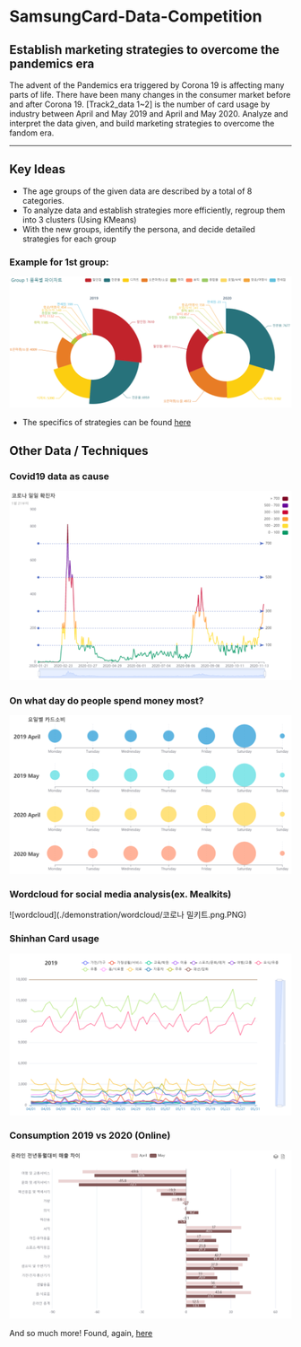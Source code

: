 # SamsungCard-Data-Competition

## Establish marketing strategies to overcome the pandemics era 
The advent of the Pandemics era triggered by Corona 19 is affecting many parts of life. 
There have been many changes in the consumer market before and after Corona 19. 
[Track2_data 1~2] is the number of card usage by industry between April and May 2019 and April and May 2020. 
Analyze and interpret the data given, and build marketing strategies to overcome the fandom era.

-----------------
## Key Ideas
- The age groups of the given data are described by a total of 8 categories.
- To analyze data and establish strategies more efficiently, regroup them into 3 clusters
(Using KMeans)
- With the new groups, identify the persona, and decide detailed strategies for each group

### Example for 1st group:
![group1](./demonstration/graph%20screenshots/group1_pie.PNG)
- The specifics of strategies can be found [here](./presentation/PPT_Outliers팀.pdf)

## Other Data / Techniques
### Covid19 data as cause
![covid19](./demonstration/graph%20screenshots/covid19.PNG)
### On what day do people spend money most?
![days](./demonstration/graph%20screenshots/days_of_week.PNG)
### Wordcloud for social media analysis(ex. Mealkits)
![wordcloud](./demonstration/wordcloud/코로나 밀키트.png.PNG)
### Shinhan Card usage
![shinhan](./demonstration/graph%20screenshots/shinhan2019.PNG)
### Consumption 2019 vs 2020 (Online)
![online](./demonstration/graph%20screenshots/online.PNG)

And so much more! Found, again, [here](./presentation/PPT_Outliers팀.pdf)
